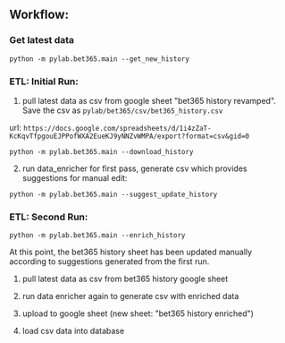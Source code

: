 ## Workflow:

### Get latest data
`python -m pylab.bet365.main --get_new_history`

### ETL: Initial Run:
1. pull latest data as csv from google sheet "bet365 history revamped". Save the csv as `pylab/bet365/csv/bet365_history.csv`

url: `https://docs.google.com/spreadsheets/d/1i4zZaT-KcKqvTfpgouEJPPofWXA2EueKJ9yNNZvWMPA/export?format=csv&gid=0` 

`python -m pylab.bet365.main --download_history`

2. run data_enricher for first pass, generate csv which provides suggestions for manual edit:

`python -m pylab.bet365.main --suggest_update_history`



### ETL: Second Run: 

`python -m pylab.bet365.main --enrich_history`

At this point, the bet365 history sheet has been updated manually according to suggestions generated from the first run.

1. pull latest data as csv from bet365 history google sheet

2. run data enricher again to generate csv with enriched data

3. upload to google sheet (new sheet: "bet365 history enriched")

4. load csv data into database



